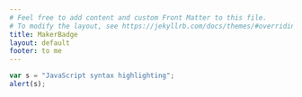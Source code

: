 ```yaml
---
# Feel free to add content and custom Front Matter to this file.
# To modify the layout, see https://jekyllrb.com/docs/themes/#overriding-theme-defaults
title: MakerBadge
layout: default
footer: to me
---
```


```javascript
var s = "JavaScript syntax highlighting";
alert(s);
```
